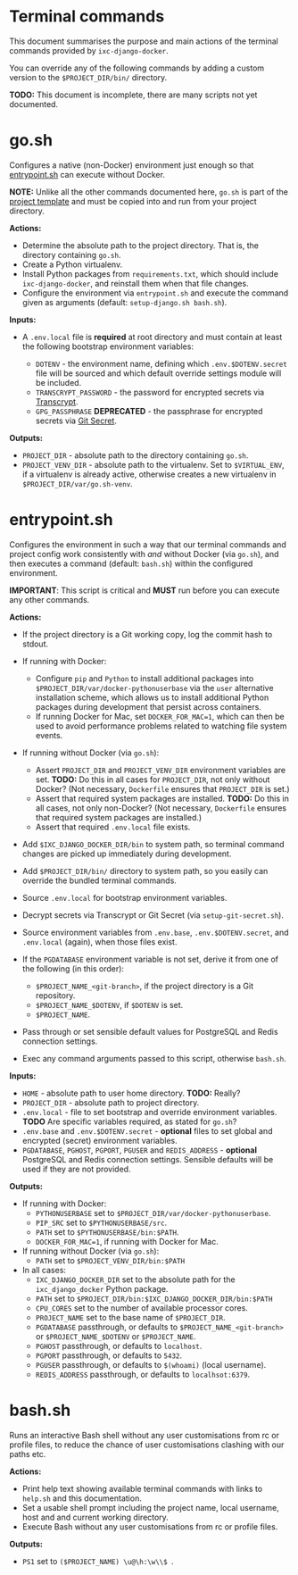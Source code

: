 Terminal commands
=================

This document summarises the purpose and main actions of the terminal commands
provided by `ixc-django-docker`.

You can override any of the following commands by adding a custom version to
the `$PROJECT_DIR/bin/` directory.

**TODO:** This document is incomplete, there are many scripts not yet
documented.


go.sh
=====

Configures a native (non-Docker) environment just enough so that
[entrypoint.sh](#entrypoint.sh) can execute without Docker.

**NOTE:** Unlike all the other commands documented here, `go.sh` is part of the
[project template](project-template.md) and must be copied into and run from
your project directory.

**Actions:**

* Determine the absolute path to the project directory. That is, the directory
  containing `go.sh`.
* Create a Python virtualenv.
* Install Python packages from `requirements.txt`, which should include
  `ixc-django-docker`, and reinstall them when that file changes.
* Configure the environment via `entrypoint.sh` and execute the command given
  as arguments (default: `setup-django.sh bash.sh`).

**Inputs:**

* A `.env.local` file is **required** at root directory and must contain at
  least the following bootstrap environment variables:

  * `DOTENV` - the environment name, defining which `.env.$DOTENV.secret` file
    will be sourced and which default override settings module will be included.
  * `TRANSCRYPT_PASSWORD` - the password for encrypted secrets via
    [Transcrypt](https://github.com/elasticdog/transcrypt).
  * `GPG_PASSPHRASE` **DEPRECATED** - the passphrase for encrypted secrets
    via [Git Secret](https://github.com/sobolevn/git-secret).

**Outputs:**

* `PROJECT_DIR` - absolute path to the directory containing `go.sh`.
* `PROJECT_VENV_DIR` - absolute path to the virtualenv. Set to `$VIRTUAL_ENV`,
  if a virtualenv is already active, otherwise creates a new virtualenv in
  `$PROJECT_DIR/var/go.sh-venv`.


entrypoint.sh
=============

Configures the environment in such a way that our terminal commands and project
config work consistently with *and* without Docker (via `go.sh`), and then
executes a command (default: `bash.sh`) within the configured environment.

**IMPORTANT**: This script is critical and **MUST** run before you can execute
any other commands.

**Actions:**

* If the project directory is a Git working copy, log the commit hash to stdout.
* If running with Docker:

  * Configure `pip` and `Python` to install additional packages into
    `$PROJECT_DIR/var/docker-pythonuserbase` via the `user` alternative
    installation scheme, which allows us to install additional Python packages
    during development that persist across containers.
  * If running Docker for Mac, set `DOCKER_FOR_MAC=1`, which can then be used
    to avoid performance problems related to watching file system events.

* If running without Docker (via `go.sh`):

  * Assert `PROJECT_DIR` and `PROJECT_VENV_DIR` environment variables are set.
    **TODO:** Do this in all cases for `PROJECT_DIR`, not only without Docker?
    (Not necessary, `Dockerfile` ensures that `PROJECT_DIR` is set.)
  * Assert that required system packages are installed.
    **TODO:** Do this in all cases, not only non-Docker? (Not necessary,
    `Dockerfile` ensures that required system packages are installed.)
  * Assert that required `.env.local` file exists.

* Add `$IXC_DJANGO_DOCKER_DIR/bin` to system path, so terminal command changes
  are picked up immediately during development.
* Add `$PROJECT_DIR/bin/` directory to system path, so you easily can override
  the bundled terminal commands.
* Source `.env.local` for bootstrap environment variables.
* Decrypt secrets via Transcrypt or Git Secret (via `setup-git-secret.sh`).
* Source environment variables from `.env.base`, `.env.$DOTENV.secret`, and
  `.env.local` (again), when those files exist.
* If the `PGDATABASE` environment variable is not set, derive it from one of
  the following (in this order):

  * `$PROJECT_NAME_<git-branch>`, if the project directory is a Git repository.
  * `$PROJECT_NAME_$DOTENV`, if `$DOTENV` is set.
  * `$PROJECT_NAME`.

* Pass through or set sensible default values for PostgreSQL and Redis
  connection settings.
* Exec any command arguments passed to this script, otherwise `bash.sh`.

**Inputs:**

* `HOME` - absolute path to user home directory. **TODO:** Really?
* `PROJECT_DIR` - absolute path to project directory.
* `.env.local` - file to set bootstrap and override environment variables.
  **TODO** Are specific variables required, as stated for `go.sh`?
* `.env.base` and `.env.$DOTENV.secret` - **optional** files to set global and
  encrypted (secret) environment variables.
* `PGDATABASE`, `PGHOST`, `PGPORT`, `PGUSER` and `REDIS_ADDRESS` - **optional**
  PostgreSQL and Redis connection settings. Sensible defaults will be used if
  they are not provided.

**Outputs:**

* If running with Docker:
  * `PYTHONUSERBASE` set to `$PROJECT_DIR/var/docker-pythonuserbase`.
  * `PIP_SRC` set to `$PYTHONUSERBASE/src`.
  * `PATH` set to `$PYTHONUSERBASE/bin:$PATH`.
  * `DOCKER_FOR_MAC=1`, if running with Docker for Mac.
* If running without Docker (via `go.sh`):
  * `PATH` set to `$PROJECT_VENV_DIR/bin:$PATH`
* In all cases:
  * `IXC_DJANGO_DOCKER_DIR` set to the absolute path for the `ixc_django_docker`
    Python package.
  * `PATH` set to `$PROJECT_DIR/bin:$IXC_DJANGO_DOCKER_DIR/bin:$PATH`
  * `CPU_CORES` set to the number of available processor cores.
  * `PROJECT_NAME` set to the base name of `$PROJECT_DIR`.
  * `PGDATABASE` passthrough, or defaults to `$PROJECT_NAME_<git-branch>` or
    `$PROJECT_NAME_$DOTENV` or `$PROJECT_NAME`.
  * `PGHOST` passthrough, or defaults to `localhost`.
  * `PGPORT` passthrough, or defaults to `5432`.
  * `PGUSER` passthrough, or defaults to `$(whoami)` (local username).
  * `REDIS_ADDRESS` passthrough, or defaults to `localhsot:6379`.


bash.sh
=======

Runs an interactive Bash shell without any user customisations from rc or
profile files, to reduce the chance of user customisations clashing with our
paths etc.

**Actions:**

* Print help text showing available terminal commands with links to `help.sh`
  and this documentation.
* Set a usable shell prompt including the project name, local username, host
  and and current working directory.
* Execute Bash without any user customisations from rc or profile files.

**Outputs:**

* `PS1` set to `($PROJECT_NAME) \u@\h:\w\\$ `.
